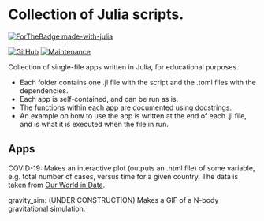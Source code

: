 # Collection of Julia scripts.

[![ForTheBadge made-with-julia](https://forthebadge.com/images/badges/made-with-julia.svg)](https://julialang.org)

[![GitHub](https://img.shields.io/github/license/Ezequiel92/GADGETPlotting?style=flat-square)](https://github.com/Ezequiel92/GADGETPlotting/blob/main/LICENSE) [![Maintenance](https://img.shields.io/maintenance/yes/2021?style=flat-square)](mailto:lozano.ez@gmail.com)

Collection of single-file apps written in Julia, for educational purposes.

- Each folder contains one .jl file with the script and the .toml files with the dependencies. 
- Each app is self-contained, and can be run as is.  
- The functions within each app are documented using docstrings. 
- An example on how to use the app is written at the end of each .jl file, and is what it is executed when the file in run. 

## Apps

COVID-19: Makes an interactive plot (outputs an .html file) of some variable, e.g. total number of cases, versus time for a given country. The data is taken from [Our World in Data](https://github.com/owid/covid-19-data).

gravity_sim: (UNDER CONSTRUCTION) Makes a GIF of a N-body gravitational simulation.

